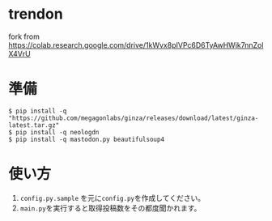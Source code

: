 # trendon
fork from https://colab.research.google.com/drive/1kWvx8pIVPc6D6TyAwHWjk7nnZolX4VrU

# 準備
```
$ pip install -q "https://github.com/megagonlabs/ginza/releases/download/latest/ginza-latest.tar.gz"
$ pip install -q neologdn
$ pip install -q mastodon.py beautifulsoup4
```

# 使い方
1. `config.py.sample` を元に`config.py`を作成してください。
2. `main.py`を実行すると取得投稿数をその都度聞かれます。